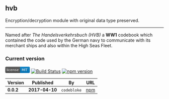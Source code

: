 hvb
---
Encryption/decryption module with original data type preserved.

***
Named after *The Handelsverkehrsbuch (HVB)* a **WW1** codebook which contained the code used by the German navy to communicate with its merchant ships and also within the High Seas Fleet.

### Current version

[![MIT License](https://raw.githubusercontent.com/martinswiderski/hvb/master/mit-license.png)](LICENSE) [![Build Status](https://travis-ci.org/martinswiderski/hvb.svg?branch=master)](https://travis-ci.org/martinswiderski/hvb) [![npm version](https://badge.fury.io/js/hvb.svg)](https://www.npmjs.com/package/hvb)

Version|Published|By|URL
--- | --- | --- | ---
**0.0.2** | **2017-04-10** | `codebloke` | [npm](https://www.npmjs.com/package/config.ini)




